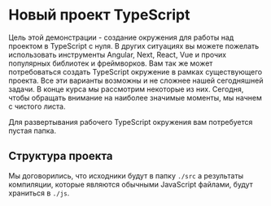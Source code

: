 # Новый проект TypeScript

Цель этой демонстрации - создание окружения для работы над проектом в TypeScript с нуля. В других ситуациях вы можете пожелать использовать инструменты Angular, Next, React, Vue и прочих популярных библиотек и фреймворков. Вам так же может потребоваться создать TypeScript окружение в рамках существующего проекта. Все эти варианты возможны и не сложнее нашей сегодняшней задачи. В конце курса мы рассмотрим некоторые из них. Сегодня, чтобы обращать внимание на наиболее значимые моменты, мы начнем с чистого листа.

Для развертывания рабочего TypeScript окружения вам потребуется пустая папка.

## Структура проекта

Мы договорились, что исходники будут в папку `./src` а результаты компиляции, которые являются обычными JavaScript файлами, будут храниться в `./js`.